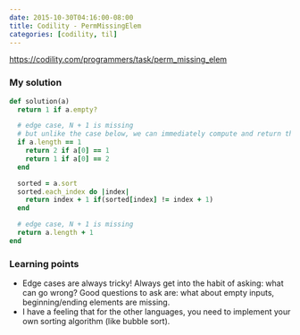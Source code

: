 ```yaml
---
date: 2015-10-30T04:16:00-08:00
title: Codility - PermMissingElem
categories: [codility, til]
---
```


https://codility.com/programmers/task/perm_missing_elem

<!--more-->

### My solution

``` ruby
def solution(a)
  return 1 if a.empty?

  # edge case, N + 1 is missing
  # but unlike the case below, we can immediately compute and return this
  if a.length == 1
    return 2 if a[0] == 1
    return 1 if a[0] == 2
  end

  sorted = a.sort
  sorted.each_index do |index|
    return index + 1 if(sorted[index] != index + 1)
  end

  # edge case, N + 1 is missing
  return a.length + 1
end
```

### Learning points

* Edge cases are always tricky! Always get into the habit of asking: what can go wrong? Good questions to ask are: what about empty inputs, beginning/ending elements are missing.
* I have a feeling that for the other languages, you need to implement your own sorting algorithm (like bubble sort).